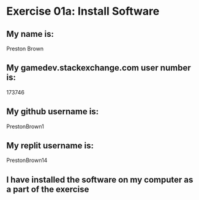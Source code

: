 # Exercise 01a: Install Software

## My name is:
Preston Brown

## My gamedev.stackexchange.com user number is:
173746

## My github username is:
PrestonBrown1

## My replit username is:
PrestonBrown14

## I have installed the software on my computer as a part of the exercise

